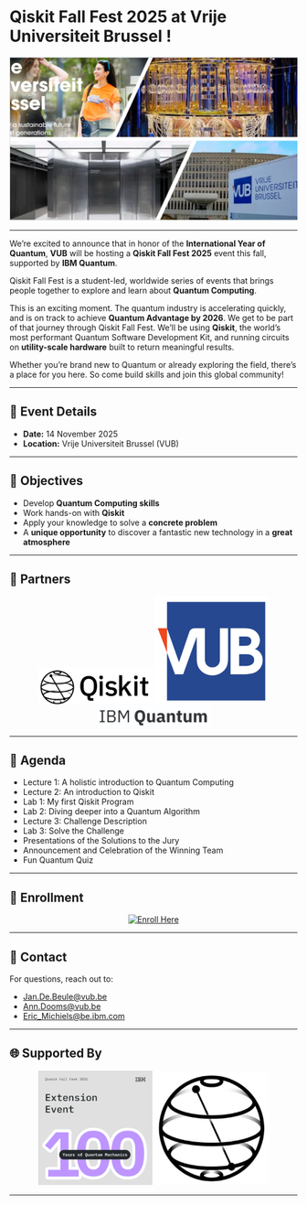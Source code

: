 # Qiskit Fall Fest 2025 at Vrije Universiteit Brussel !

![Banner](https://raw.githubusercontent.com/EACMichiels/QiskitFallFest2025/main/Collage.jpg)

---
We’re excited to announce that in honor of the **International Year of Quantum**, **VUB** will be hosting a **Qiskit Fall Fest 2025** event this fall, supported by **IBM Quantum**.  

Qiskit Fall Fest is a student-led, worldwide series of events that brings people together to explore and learn about **Quantum Computing**.  

This is an exciting moment. The quantum industry is accelerating quickly, and is on track to achieve **Quantum Advantage by 2026**. We get to be part of that journey through Qiskit Fall Fest. We’ll be using **Qiskit**, the world’s most performant Quantum Software Development Kit, and running circuits on **utility-scale hardware** built to return meaningful results.  

Whether you’re brand new to Quantum or already exploring the field, there’s a place for you here. So come build skills and join this global community!  


---

## 📅 Event Details  
- **Date:** 14 November 2025  
- **Location:** Vrije Universiteit Brussel (VUB)  

---

## 🎯 Objectives  
- Develop **Quantum Computing skills**  
- Work hands-on with **Qiskit**  
- Apply your knowledge to solve a **concrete problem**  
- A **unique opportunity** to discover a fantastic new technology in a **great atmosphere**  

---

## 🤝 Partners  

<p align="center">
  <img src="https://raw.githubusercontent.com/EACMichiels/QiskitFallFest2025/main/QiskitLogo.jpg" alt="Qiskit Logo" width="200"/>
  <img src="https://raw.githubusercontent.com/EACMichiels/QiskitFallFest2025/main/VUBLogo.jpg" alt="VUB Logo" width="200"/>
  <img src="https://raw.githubusercontent.com/EACMichiels/QiskitFallFest2025/main/IBMQuantumLogo.jpg" alt="IBM Quantum Logo" width="200"/>
</p>

---
## 📘 Agenda  
- Lecture 1: A holistic introduction to Quantum Computing  
- Lecture 2: An introduction to Qiskit  
- Lab 1: My first Qiskit Program  
- Lab 2: Diving deeper into a Quantum Algorithm  
- Lecture 3: Challenge Description  
- Lab 3: Solve the Challenge  
- Presentations of the Solutions to the Jury  
- Announcement and Celebration of the Winning Team  
- Fun Quantum Quiz
  
---

## 🚀 Enrollment  

<p align="center">
  <a href="https://forms.gle/VXpcuvxWEtd2LZgg8" target="_blank">
    <img src="https://img.shields.io/badge/Enroll%20Here-blue?style=for-the-badge&logo=GoogleForms" alt="Enroll Here"/>
  </a>
</p>

---

## 📩 Contact  

For questions, reach out to:  
- [Jan.De.Beule@vub.be](mailto:Jan.De.Beule@vub.be)  
- [Ann.Dooms@vub.be](mailto:Ann.Dooms@vub.be)  
- [Eric_Michiels@be.ibm.com](mailto:Eric_Michiels@be.ibm.com)  

---

## 🌐 Supported By  

<p align="center">
  <img src="https://raw.githubusercontent.com/EACMichiels/QiskitFallFest2025/main/ExtensionEvent.png" alt="Extension Event" width="200"/>
  <img src="https://raw.githubusercontent.com/EACMichiels/QiskitFallFest2025/main/QiskitSphere.jpg" alt="Qiskit Sphere" width="200"/>
</p>

---
